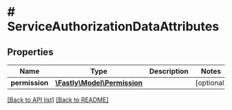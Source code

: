 # # ServiceAuthorizationDataAttributes

## Properties

Name | Type | Description | Notes
------------ | ------------- | ------------- | -------------
**permission** | [**\Fastly\Model\Permission**](Permission.md) |  | [optional]

[[Back to API list]](../../README.md#endpoints) [[Back to README]](../../README.md)
